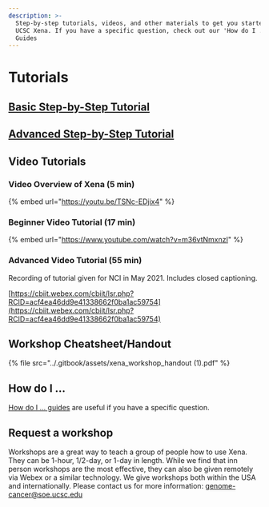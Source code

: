 ```yaml
---
description: >-
  Step-by-step tutorials, videos, and other materials to get you started using
  UCSC Xena. If you have a specific question, check out our 'How do I ...'
  Guides
---
```


# Tutorials

## [Basic Step-by-Step Tutorial](basic-tutorial-section-1.md)

## [Advanced Step-by-Step Tutorial](advanced-tutorial-section-1.md)

## Video Tutorials

### Video Overview of Xena \(5 min\)

{% embed url="https://youtu.be/TSNc-EDjix4" %}

### Beginner Video Tutorial \(17 min\)

{% embed url="https://www.youtube.com/watch?v=m36vtNmxnzI" %}

### Advanced Video Tutorial \(55 min\)

Recording of tutorial given for NCI in May 2021. Includes closed captioning.

[https://cbiit.webex.com/cbiit/lsr.php?RCID=acf4ea46dd9e41338662f0ba1ac59754](https://cbiit.webex.com/cbiit/lsr.php?RCID=acf4ea46dd9e41338662f0ba1ac59754)

## Workshop Cheatsheet/Handout

{% file src="../.gitbook/assets/xena\_workshop\_handout \(1\).pdf" %}

## How do I ...

[How do I ... guides](../how-do-i/) are useful if you have a specific question.

## Request a workshop

Workshops are a great way to teach a group of people how to use Xena. They can be 1-hour, 1/2-day, or 1-day in length. While we find that inn person workshops are the most effective, they can also be given remotely via Webex or a similar technology. We give workshops both within the USA and internationally. Please contact us for more information: [genome-cancer@soe.ucsc.edu](mailto:genome-cancer@soe.ucsc.edu)

## 

